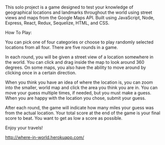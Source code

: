 This solo project is a game designed to test your knowledge of geographical locations and landmarks throughout the world using street views and maps from the Google Maps API. Built using JavaScript, Node, Express, React, Redux, Sequelize, HTML, and CSS.


How To Play: 

You can pick one of four categories or choose to play randomly selected locations from all four. There are five rounds in a game.

In each round, you will be given a street view of a location somewhere in the world. You can click and drag inside the map to look around 360 degrees. On some maps, you also have the ability to move around by clicking once in a certain direction.

When you think you have an idea of where the location is, you can zoom into the smaller, world map and click the area you think you are in. You can move your guess multiple times, if needed, but you must make a guess. When you are happy with the location you chose, submit your guess.

After each round, the game will indicate how many miles your guess was from the actual location. Your total score at the end of the game is your final score to beat. You want to get as low a score as possible.

Enjoy your travels!

http://where-in-world.herokuapp.com/
